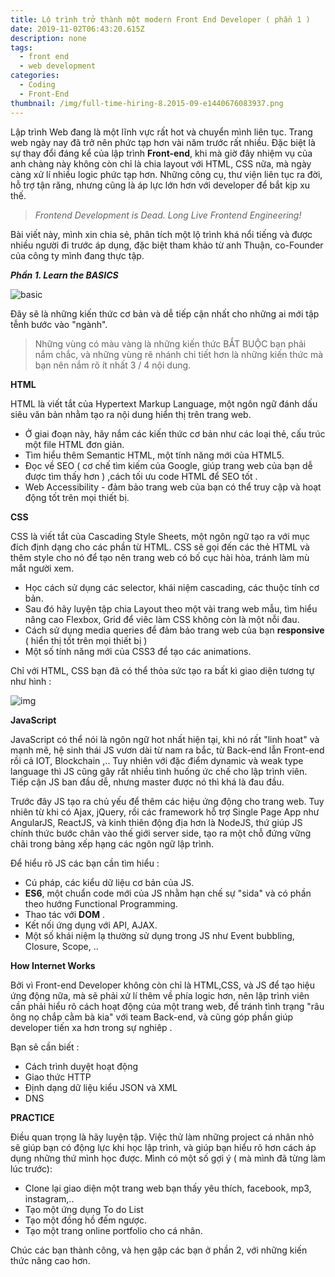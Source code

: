 ```yaml
---
title: Lộ trình trở thành một modern Front End Developer ( phần 1 )
date: 2019-11-02T06:43:20.615Z
description: none
tags:
  - front end
  - web development
categories:
  - Coding
  - Front-End
thumbnail: /img/full-time-hiring-8.2015-09-e1440676083937.png
---
```

Lập trình Web đang là một lĩnh vực rất hot và chuyển mình liên tục. Trang web ngày nay đã trở nên phức tạp hơn vài năm trước rất nhiều. Đặc biệt là sự thay đổi đáng kể của lập trình **Front-end**, khi mà giờ đây nhiệm vụ của anh chàng này không còn chỉ là chia layout với HTML, CSS nữa, mà ngày càng xử lí nhiều logic phức tạp hơn. Những công cụ, thư viện liên tục ra đời, hỗ trợ tận răng, nhưng cũng là áp lực lớn hơn với developer để bắt kịp xu thế.

> _Frontend Development is Dead. Long Live Frontend Engineering!_

Bài viết này, mình xin chia sẻ, phân tích một lộ trình khá nổi tiếng và được nhiều người đi trước áp dụng, đặc biệt tham khảo từ anh Thuận, co-Founder của công ty mình đang thực tập. 

***Phần 1. Learn the BASICS***

![basic](/img/1_1artgychzkzlotvvoj4qiq.png)

Đây sẽ là những kiến thức cơ bản và dễ tiếp cận nhất cho những ai mới tập tễnh bước vào "ngành".

>  Những vùng có màu vàng là những kiến thức BẮT BUỘC bạn phải nắm chắc, và những vùng rẽ nhánh chi tiết hơn là những kiến thức mà bạn nên nắm rõ ít nhất 3 / 4 nội dung.

**HTML**

HTML là viết tắt của Hypertext Markup Language, một ngôn ngữ đánh dấu siêu văn bản nhằm tạo ra nội dung hiển thị trên trang web. 

* Ở giai đoạn này, hãy nắm các kiến thức cơ bản như các loại thẻ, cấu trúc một file HTML đơn giản. 
* Tìm hiểu thêm Semantic HTML, một tính năng mới của HTML5.
* Đọc về SEO ( cơ chế tìm kiếm của Google, giúp trang web của bạn dễ được tìm thấy hơn ) ,cách tối ưu code HTML để SEO tốt .
* Web Accessibility - đảm bảo trang web của bạn có thể truy cập và hoạt động tốt trên mọi thiết bị.

**CSS**

CSS là viết tắt của Cascading Style Sheets, một ngôn ngữ tạo ra với mục đích định dạng cho các phần từ HTML. CSS sẽ gọi đến các thẻ HTML và thêm style cho nó để tạo nên trang web có bố cục hài hòa, tránh làm mù mắt người xem. 

* Học cách sử dụng các selector, khái niệm cascading, các thuộc tính cơ bản.
* Sau đó hãy luyện tập chia Layout theo một vài trang web mẫu, tìm hiểu nâng cao Flexbox, Grid để viêc làm CSS không còn là một nỗi đau.
* Cách sử dụng media queries để đảm bảo trang web của bạn **responsive** ( hiển thị tốt trên mọi thiết bị ) 
* Một số tính năng mới của CSS3 để tạo các animations.

 Chỉ với HTML, CSS bạn đã có thể thỏa sức tạo ra bất kì giao diện tương tự như hình :

![img](/img/rabbet.com-1.jpg)

**JavaScript**

JavaScript có thể nói là ngôn ngữ hot nhất hiện tại, khi nó rất "linh hoat" và mạnh mẽ, hệ sinh thái JS vươn dài từ nam ra bắc, từ  Back-end lẫn Front-end rồi cả IOT, Blockchain ,..  Tuy nhiên với đặc điểm dynamic và weak type language thì JS cũng gây rất nhiều tình huống ức chế cho lập trình viên. Tiếp cận JS ban đầu dễ, nhưng master được nó thì khá là đau đầu. 

Trước đây JS tạo ra chủ yếu để thêm các hiệu ứng động cho trang web. Tuy nhiên từ khi có Ajax, jQuery, rồi các framework hỗ trợ Single Page App như AngularJS, ReactJS, và kinh thiên động địa hơn là NodeJS, thứ giúp JS chính thức bước chân vào thế giới server side, tạo ra một chỗ đứng vững chãi trong bảng xếp hạng các ngôn ngữ lập trình. 

Để hiểu rõ JS các bạn cần tìm hiểu : 

* Cú pháp, các kiểu dữ liệu cơ bản của JS.
* **ES6**, một chuẩn code mới của JS nhằm hạn chế sự "sida" và có phần theo hướng Functional Programming.
* Thao tác với **DOM** .
* Kết nối ứng dụng với API, AJAX.
* Một số khái niệm lạ thường sử dụng trong JS như Event bubbling, Closure, Scope, ..

**How Internet Works**

Bởi vì Front-end Developer không còn chỉ là HTML,CSS, và JS để tạo hiệu ứng động nữa, mà sẽ phải xử lí thêm về phía logic hơn, nên lập trình viên cần phải hiểu rõ cách hoạt động của một trang web, để tránh tình trạng "râu ông nọ chắp cằm bà kia" với team Back-end, và cũng góp phần giúp developer tiến xa hơn trong sự nghiêp . 

Bạn sẽ cần biết : 

* Cách trình duyệt hoạt động
* Giao thức HTTP
* Định dạng dữ liệu kiểu JSON và XML
* DNS

**PRACTICE**

Điều quan trọng là hãy luyện tập. Việc thử làm những project cá nhân nhỏ sẽ giúp bạn có động lực khi học lập trình, và giúp bạn hiểu rõ hơn cách áp dụng những thứ mình học được. Mình có một số gợi ý ( mà mình đã từng làm lúc trước):

* Clone lại giao diện một trang web bạn thấy yêu thích, facebook, mp3, instagram,..
* Tạo một ứng dụng To do List
* Tạo một đồng hồ đếm ngược.
* Tạo một trang online portfolio cho cá nhân.

Chúc các bạn thành công, và hẹn gặp các bạn ở phần 2, với những kiến thức nâng cao hơn.
